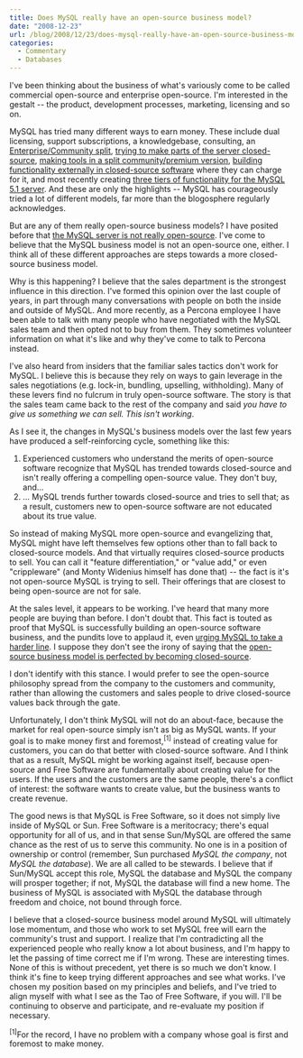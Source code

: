 ```yaml
---
title: Does MySQL really have an open-source business model?
date: "2008-12-23"
url: /blog/2008/12/23/does-mysql-really-have-an-open-source-business-model/
categories:
  - Commentary
  - Databases
---
```

I've been thinking about the business of what's variously come to be called commercial open-source and enterprise open-source. I'm interested in the gestalt -- the product, development processes, marketing, licensing and so on.

MySQL has tried many different ways to earn money. These include dual licensing, support subscriptions, a knowledgebase, consulting, an [Enterprise/Community split](/blog/2007/08/12/what-would-make-me-buy-mysql-enterprise/), [trying to make parts of the server closed-source](http://developers.slashdot.org/developers/08/05/06/2125235.shtml), [making tools in a split community/premium version](http://dev.mysql.com/workbench/?p=13), [building functionality externally in closed-source software](/blog/2008/11/20/an-alternative-to-the-mysql-query-analyzer/) where they can charge for it, and most recently creating [three tiers of functionality for the MySQL 5.1 server](http://blogs.mysql.com/kaj/2008/12/01/mysql-51-release-schedule/). And these are only the highlights -- MySQL has courageously tried a lot of different models, far more than the blogosphere regularly acknowledges.

But are any of them really open-source business models? I have posited before that [the MySQL server is not really open-source](/blog/2008/05/14/mysql-free-software-but-not-open-source/). I've come to believe that the MySQL business model is not an open-source one, either. I think all of these different approaches are steps towards a more closed-source business model.

Why is this happening? I believe that the sales department is the strongest influence in this direction. I've formed this opinion over the last couple of years, in part through many conversations with people on both the inside and outside of MySQL. And more recently, as a Percona employee I have been able to talk with many people who have negotiated with the MySQL sales team and then opted not to buy from them. They sometimes volunteer information on what it's like and why they've come to talk to Percona instead.

I've also heard from insiders that the familiar sales tactics don't work for MySQL. I believe this is because they rely on ways to gain leverage in the sales negotiations (e.g. lock-in, bundling, upselling, withholding). Many of these levers find no fulcrum in truly open-source software. The story is that the sales team came back to the rest of the company and said *you have to give us something we can sell. This isn't working*.

As I see it, the changes in MySQL's business models over the last few years have produced a self-reinforcing cycle, something like this:

1.  Experienced customers who understand the merits of open-source software recognize that MySQL has trended towards closed-source and isn't really offering a compelling open-source value. They don't buy, and...
2.  ... MySQL trends further towards closed-source and tries to sell that; as a result, customers new to open-source software are not educated about its true value.

So instead of making MySQL more open-source and evangelizing that, MySQL might have left themselves few options other than to fall back to closed-source models. And that virtually requires closed-source products to sell. You can call it "feature differentiation," or "value add," or even "crippleware" (and Monty Widenius himself has done that) -- the fact is it's not open-source MySQL is trying to sell. Their offerings that are closest to being open-source are not for sale.

At the sales level, it appears to be working. I've heard that many more people are buying than before. I don't doubt that. This fact is touted as proof that MySQL is successfully building an open-source software business, and the pundits love to applaud it, even [urging MySQL to take a harder line](http://news.cnet.com/8301-13505_3-10122963-16.html). I suppose they don't see the irony of saying that the [open-source business model is perfected by becoming closed-source](http://weblog.infoworld.com/openresource/archives/2008/12/the_cost_of_dev.html).

I don't identify with this stance. I would prefer to see the open-source philosophy spread from the company to the customers and community, rather than allowing the customers and sales people to drive closed-source values back through the gate.

Unfortunately, I don't think MySQL will not do an about-face, because the market for real open-source simply isn't as big as MySQL wants. If your goal is to make money first and foremost,<sup>[1]</sup> instead of creating value for customers, you can do that better with closed-source software. And I think that as a result, MySQL might be working against itself, because open-source and Free Software are fundamentally about creating value for the users. If the users and the customers are the same people, there's a conflict of interest: the software wants to create value, but the business wants to create revenue.

The good news is that MySQL is Free Software, so it does not simply live inside of MySQL or Sun. Free Software is a meritocracy; there's equal opportunity for all of us, and in that sense Sun/MySQL are offered the same chance as the rest of us to serve this community. No one is in a position of ownership or control (remember, Sun purchased *MySQL the company*, not *MySQL the database*). We are all called to be stewards. I believe that if Sun/MySQL accept this role, MySQL the database and MySQL the company will prosper together; if not, MySQL the database will find a new home. The business of MySQL is associated with MySQL the database through freedom and choice, not bound through force.

I believe that a closed-source business model around MySQL will ultimately lose momentum, and those who work to set MySQL free will earn the community's trust and support. I realize that I'm contradicting all the experienced people who really know a lot about business, and I'm happy to let the passing of time correct me if I'm wrong.
These are interesting times. None of this is without precedent, yet there is so much we don't know. I think it's fine to keep trying different approaches and see what works. I've chosen my position based on my principles and beliefs, and I've tried to align myself with what I see as the Tao of Free Software, if you will. I'll be continuing to observe and participate, and re-evaluate my position if necessary.

<sup>[1]</sup>For the record, I have no problem with a company whose goal is first and foremost to make money.


